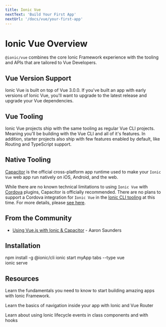 ```yaml
---
title: Ionic Vue
nextText: 'Build Your First App'
nextUrl: '/docs/vue/your-first-app'
---
```


# Ionic Vue Overview

`@ionic/vue` combines the core Ionic Framework experience with the tooling and APIs that are tailored to Vue Developers.

## Vue Version Support

Ionic Vue is built on top of Vue 3.0.0. If you've built an app with early versions of Ionic Vue, you'll want to upgrade to the latest release and upgrade your Vue dependencies.

## Vue Tooling

Ionic Vue projects ship with the same tooling as regular Vue CLI projects. Meaning you'll be building with the Vue CLI and all of it's features. In addition, starter projects also ship with few features enabled by default, like Routing and TypeScript support.

## Native Tooling

[Capacitor](https://capacitor.ionicframework.com) is the official cross-platform app runtime used to make your `Ionic Vue` web app run natively on iOS, Android, and the web.

While there are no known technical limitations to using `Ionic Vue` with [Cordova](https://cordova.apache.org/) plugins, Capacitor is officially recommended. There are no plans to support a Cordova integration for `Ionic Vue` in the [Ionic CLI tooling](/docs/cli) at this time. For more details, please [see here](https://capacitor.ionicframework.com/docs/cordova).

## From the Community

- [Using Vue.js with Ionic & Capacitor](https://dev.to/aaronksaunders/using-vue-js-v3-beta-with-ionic-components-capacitor-plugins-2b6f) - Aaron Saunders

## Installation

<command-line> <command-prompt>npm install -g @ionic/cli</command-prompt> <command-prompt>ionic start myApp tabs --type vue</command-prompt>   
<command-prompt>ionic serve <command-cursor blink></command-cursor></command-prompt> </command-line>

## Resources

<docs-cards> <docs-card header="Getting Started" href="/docs/vue/your-first-app" icon="/docs/assets/icons/feature-component-actionsheet-icon.png"> 

Learn the fundamentals you need to know to start building amazing apps with Ionic Framework.</docs-card>

<docs-card header="Navigation" href="/docs/vue/navigation" icon="/docs/assets/icons/feature-component-navigation-icon.png"> 

Learn the basics of navigation inside your app with Ionic and Vue Router</docs-card>

<docs-card header="Lifecycle" href="/docs/vue/lifecycle" icon="/docs/assets/icons/feature-guide-components-icon.png"> 

Learn about using Ionic lifecycle events in class components and with hooks</docs-card>

</docs-cards>